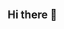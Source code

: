 <div id="header" align="center>
<img src="https://i.giphy.com/media/v1.Y2lkPTc5MGI3NjExOXl0dDJvamdmdWswb2h5a21xdDlyNmNwYmU4cXVkcXd0c3cwdzk4bCZlcD12MV9pbnRlcm5hbF9naWZfYnlfaWQmY3Q9Zw/TLnWsIBRegQyWxG4Dw/giphy.gif" width="100" />
</div>

## Hi there 👋

<!--
**asfourco/asfourco** is a ✨ _special_ ✨ repository because its `README.md` (this file) appears on your GitHub profile.

Here are some ideas to get you started:

- 🔭 I’m currently working on ...
- 🌱 I’m currently learning ...
- 👯 I’m looking to collaborate on ...
- 🤔 I’m looking for help with ...
- 💬 Ask me about ...
- 📫 How to reach me: ...
- 😄 Pronouns: ...
- ⚡ Fun fact: ...
-->
